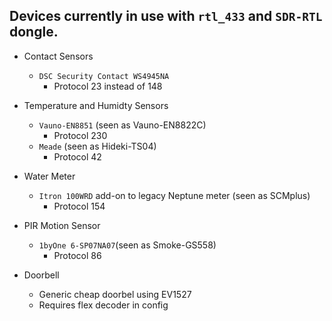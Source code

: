## Devices currently in use with `rtl_433` and `SDR-RTL` dongle.

+ Contact Sensors
  + `DSC Security Contact WS4945NA`
    + Protocol 23 instead of 148
  
+ Temperature and Humidty Sensors
  + `Vauno-EN8851` (seen as Vauno-EN8822C)
    + Protocol 230 
  + `Meade` (seen as Hideki-TS04)
    + Protocol 42

+ Water Meter
  + `Itron 100WRD` add-on to legacy Neptune meter (seen as SCMplus)
    + Protocol 154
 
+ PIR Motion Sensor
  + `1byOne 6-SP07NA07`(seen as Smoke-GS558)
    + Protocol 86

+ Doorbell
  + Generic cheap doorbel using EV1527
  + Requires flex decoder in config
